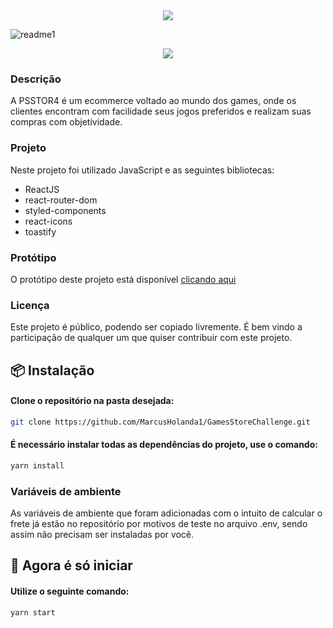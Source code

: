 <div align="center">
<img src="https://user-images.githubusercontent.com/77813543/136244509-f8b77639-c10f-4207-bac2-2385a9fa57c9.png">
</div>

![readme1](https://user-images.githubusercontent.com/77813543/136244126-83f1b48c-695c-4b88-9129-c94bc8bb0941.png)

<div align="center">
<img src="https://user-images.githubusercontent.com/77813543/136244176-53e67b8f-5251-4fd4-8a98-448bd83fd9f4.png">
</div>



<h3 align="left">Descrição</h3>

<p align="left">A PSSTOR4 é um ecommerce voltado ao mundo dos games, onde os clientes encontram com facilidade seus jogos preferidos e realizam suas compras com objetividade.</p>

 <h3 align="left">Projeto</h3>
<p>Neste projeto foi utilizado JavaScript e as seguintes bibliotecas:</p>

- ReactJS
- react-router-dom
- styled-components
- react-icons
- toastify

 <h3 align="left">Protótipo</h3>
<p>O protótipo deste projeto está disponível <a href="https://www.figma.com/file/If3wdSbBaIq0Fl4GpqgSJ7/PSSTOR4?node-id=0%3A1">clicando aqui</a>
 </p>

<h3 align="left">Licença</h3>

<p align="left">Este projeto é público, podendo ser copiado livremente. É bem vindo a participação de qualquer um que quiser contribuir com este projeto.</p>

## 📦 Instalação

#### Clone o repositório na pasta desejada:

```bash
git clone https://github.com/MarcusHolanda1/GamesStoreChallenge.git
```

#### É necessário instalar todas as dependências do projeto, use o comando:

```bash
yarn install
```

<h3 align="left">Variáveis de ambiente</h3>

<p align="left">As variáveis de ambiente que foram adicionadas com o intuito de calcular o frete já estão no repositório por motivos de teste no arquivo .env, sendo assim não precisam ser instaladas por você.</p>

## :rocket: Agora é só iniciar

#### Utilize o seguinte comando:

```bash
yarn start
```
